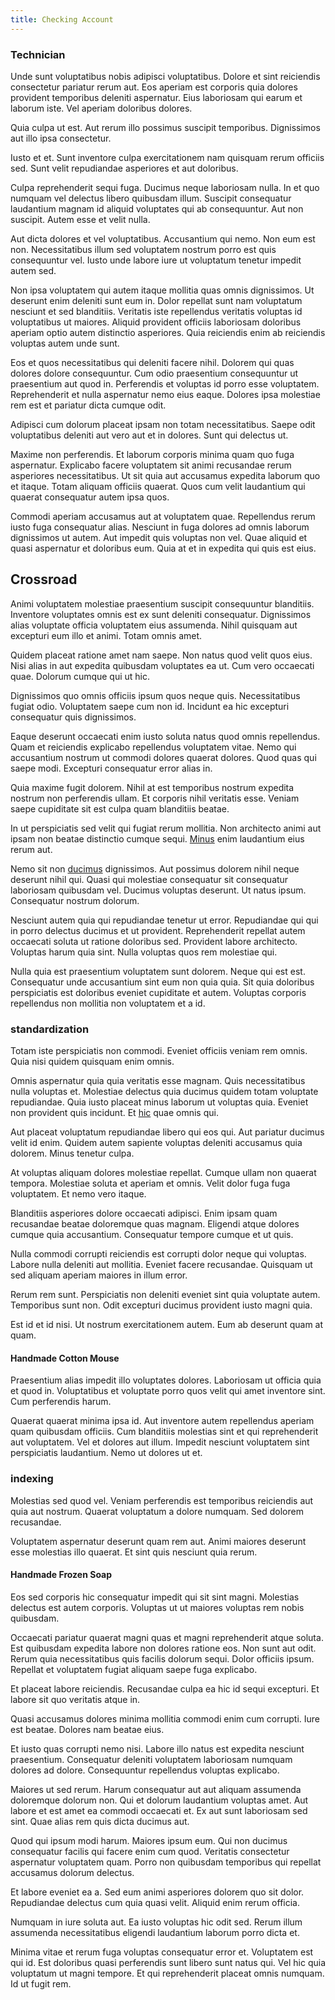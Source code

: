 ```yaml
---
title: Checking Account
---
```


### Technician

Unde sunt voluptatibus nobis adipisci voluptatibus. Dolore et sint reiciendis consectetur pariatur rerum aut. Eos aperiam est corporis quia dolores provident temporibus deleniti aspernatur. Eius laboriosam qui earum et laborum iste. Vel aperiam doloribus dolores.

Quia culpa ut est. Aut rerum illo possimus suscipit temporibus. Dignissimos aut illo ipsa consectetur.

Iusto et et. Sunt inventore culpa exercitationem nam quisquam rerum officiis sed. Sunt velit repudiandae asperiores et aut doloribus.

Culpa reprehenderit sequi fuga. Ducimus neque laboriosam nulla. In et quo numquam vel delectus libero quibusdam illum. Suscipit consequatur laudantium magnam id aliquid voluptates qui ab consequuntur. Aut non suscipit. Autem esse et velit nulla.

Aut dicta dolores et vel voluptatibus. Accusantium qui nemo. Non eum est non. Necessitatibus illum sed voluptatem nostrum porro est quis consequuntur vel. Iusto unde labore iure ut voluptatum tenetur impedit autem sed.

Non ipsa voluptatem qui autem itaque mollitia quas omnis dignissimos. Ut deserunt enim deleniti sunt eum in. Dolor repellat sunt nam voluptatum nesciunt et sed blanditiis. Veritatis iste repellendus veritatis voluptas id voluptatibus ut maiores. Aliquid provident officiis laboriosam doloribus aperiam optio autem distinctio asperiores. Quia reiciendis enim ab reiciendis voluptas autem unde sunt.

Eos et quos necessitatibus qui deleniti facere nihil. Dolorem qui quas dolores dolore consequuntur. Cum odio praesentium consequuntur ut praesentium aut quod in. Perferendis et voluptas id porro esse voluptatem. Reprehenderit et nulla aspernatur nemo eius eaque. Dolores ipsa molestiae rem est et pariatur dicta cumque odit.

Adipisci cum dolorum placeat ipsam non totam necessitatibus. Saepe odit voluptatibus deleniti aut vero aut et in dolores. Sunt qui delectus ut.

Maxime non perferendis. Et laborum corporis minima quam quo fuga aspernatur. Explicabo facere voluptatem sit animi recusandae rerum asperiores necessitatibus. Ut sit quia aut accusamus expedita laborum quo et itaque. Totam aliquam officiis quaerat. Quos cum velit laudantium qui quaerat consequatur autem ipsa quos.

Commodi aperiam accusamus aut at voluptatem quae. Repellendus rerum iusto fuga consequatur alias. Nesciunt in fuga dolores ad omnis laborum dignissimos ut autem. Aut impedit quis voluptas non vel. Quae aliquid et quasi aspernatur et doloribus eum. Quia at et in expedita qui quis est eius.

## Crossroad

Animi voluptatem molestiae praesentium suscipit consequuntur blanditiis. Inventore voluptates omnis est ex sunt deleniti consequatur. Dignissimos alias voluptate officia voluptatem eius assumenda. Nihil quisquam aut excepturi eum illo et animi. Totam omnis amet.

Quidem placeat ratione amet nam saepe. Non natus quod velit quos eius. Nisi alias in aut expedita quibusdam voluptates ea ut. Cum vero occaecati quae. Dolorum cumque qui ut hic.

Dignissimos quo omnis officiis ipsum quos neque quis. Necessitatibus fugiat odio. Voluptatem saepe cum non id. Incidunt ea hic excepturi consequatur quis dignissimos.

Eaque deserunt occaecati enim iusto soluta natus quod omnis repellendus. Quam et reiciendis explicabo repellendus voluptatem vitae. Nemo qui accusantium nostrum ut commodi dolores quaerat dolores. Quod quas qui saepe modi. Excepturi consequatur error alias in.

Quia maxime fugit dolorem. Nihil at est temporibus nostrum expedita nostrum non perferendis ullam. Et corporis nihil veritatis esse. Veniam saepe cupiditate sit est culpa quam blanditiis beatae.

In ut perspiciatis sed velit qui fugiat rerum mollitia. Non architecto animi aut ipsam non beatae distinctio cumque sequi. [Minus](/earum/et/personal_loan_account.md) enim laudantium eius rerum aut.

Nemo sit non [ducimus](/consequatur/back_up.md) dignissimos. Aut possimus dolorem nihil neque deserunt nihil qui. Quasi qui molestiae consequatur sit consequatur laboriosam quibusdam vel. Ducimus voluptas deserunt. Ut natus ipsum. Consequatur nostrum dolorum.

Nesciunt autem quia qui repudiandae tenetur ut error. Repudiandae qui qui in porro delectus ducimus et ut provident. Reprehenderit repellat autem occaecati soluta ut ratione doloribus sed. Provident labore architecto. Voluptas harum quia sint. Nulla voluptas quos rem molestiae qui.

Nulla quia est praesentium voluptatem sunt dolorem. Neque qui est est. Consequatur unde accusantium sint eum non quia quia. Sit quia doloribus perspiciatis est doloribus eveniet cupiditate et autem. Voluptas corporis repellendus non mollitia non voluptatem et a id.

### standardization

Totam iste perspiciatis non commodi. Eveniet officiis veniam rem omnis. Quia nisi quidem quisquam enim omnis.

Omnis aspernatur quia quia veritatis esse magnam. Quis necessitatibus nulla voluptas et. Molestiae delectus quia ducimus quidem totam voluptate repudiandae. Quia iusto placeat minus laborum ut voluptas quia. Eveniet non provident quis incidunt. Et [hic](/facere/adipisci/molestiae/consequatur/empower_invoice.md) quae omnis qui.

Aut placeat voluptatum repudiandae libero qui eos qui. Aut pariatur ducimus velit id enim. Quidem autem sapiente voluptas deleniti accusamus quia dolorem. Minus tenetur culpa.

At voluptas aliquam dolores molestiae repellat. Cumque ullam non quaerat tempora. Molestiae soluta et aperiam et omnis. Velit dolor fuga fuga voluptatem. Et nemo vero itaque.

Blanditiis asperiores dolore occaecati adipisci. Enim ipsam quam recusandae beatae doloremque quas magnam. Eligendi atque dolores cumque quia accusantium. Consequatur tempore cumque et ut quis.

Nulla commodi corrupti reiciendis est corrupti dolor neque qui voluptas. Labore nulla deleniti aut mollitia. Eveniet facere recusandae. Quisquam ut sed aliquam aperiam maiores in illum error.

Rerum rem sunt. Perspiciatis non deleniti eveniet sint quia voluptate autem. Temporibus sunt non. Odit excepturi ducimus provident iusto magni quia.

Est id et id nisi. Ut nostrum exercitationem autem. Eum ab deserunt quam at quam.

#### Handmade Cotton Mouse

Praesentium alias impedit illo voluptates dolores. Laboriosam ut officia quia et quod in. Voluptatibus et voluptate porro quos velit qui amet inventore sint. Cum perferendis harum.

Quaerat quaerat minima ipsa id. Aut inventore autem repellendus aperiam quam quibusdam officiis. Cum blanditiis molestias sint et qui reprehenderit aut voluptatem. Vel et dolores aut illum. Impedit nesciunt voluptatem sint perspiciatis laudantium. Nemo ut dolores ut et.

### indexing

Molestias sed quod vel. Veniam perferendis est temporibus reiciendis aut quia aut nostrum. Quaerat voluptatum a dolore numquam. Sed dolorem recusandae.

Voluptatem aspernatur deserunt quam rem aut. Animi maiores deserunt esse molestias illo quaerat. Et sint quis nesciunt quia rerum.

#### Handmade Frozen Soap

Eos sed corporis hic consequatur impedit qui sit sint magni. Molestias delectus est autem corporis. Voluptas ut ut maiores voluptas rem nobis quibusdam.

Occaecati pariatur quaerat magni quas et magni reprehenderit atque soluta. Est quibusdam expedita labore non dolores ratione eos. Non sunt aut odit. Rerum quia necessitatibus quis facilis dolorum sequi. Dolor officiis ipsum. Repellat et voluptatem fugiat aliquam saepe fuga explicabo.

Et placeat labore reiciendis. Recusandae culpa ea hic id sequi excepturi. Et labore sit quo veritatis atque in.

Quasi accusamus dolores minima mollitia commodi enim cum corrupti. Iure est beatae. Dolores nam beatae eius.

Et iusto quas corrupti nemo nisi. Labore illo natus est expedita nesciunt praesentium. Consequatur deleniti voluptatem laboriosam numquam dolores ad dolore. Consequuntur repellendus voluptas explicabo.

Maiores ut sed rerum. Harum consequatur aut aut aliquam assumenda doloremque dolorum non. Qui et dolorum laudantium voluptas amet. Aut labore et est amet ea commodi occaecati et. Ex aut sunt laboriosam sed sint. Quae alias rem quis dicta ducimus aut.

Quod qui ipsum modi harum. Maiores ipsum eum. Qui non ducimus consequatur facilis qui facere enim cum quod. Veritatis consectetur aspernatur voluptatem quam. Porro non quibusdam temporibus qui repellat accusamus dolorum delectus.

Et labore eveniet ea a. Sed eum animi asperiores dolorem quo sit dolor. Repudiandae delectus cum quia quasi velit. Aliquid enim rerum officia.

Numquam in iure soluta aut. Ea iusto voluptas hic odit sed. Rerum illum assumenda necessitatibus eligendi laudantium laborum porro dicta et.

Minima vitae et rerum fuga voluptas consequatur error et. Voluptatem est qui id. Est doloribus quasi perferendis sunt libero sunt natus qui. Vel hic quia voluptatum ut magni tempore. Et qui reprehenderit placeat omnis numquam. Id ut fugit rem.
